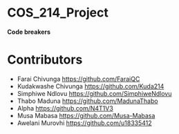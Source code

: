 # COS_214_Project
**Code breakers**

# Contributors
- Farai Chivunga https://github.com/FaraiQC
- Kudakwashe Chivunga <https://github.com/Kuda214>
- Simphiwe Ndlovu <https://github.com/SimphiweNdlovu>
- Thabo Maduna <https://github.com/MadunaThabo>
- Alpha <https://github.com/N4T1V3>
- Musa Mabasa <https://github.com/Musa-Mabasa>
- Awelani Murovhi <https://github.com/u18335412>
